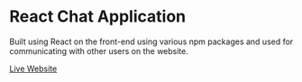 # React Chat Application 
Built using React on the front-end using various npm packages and used for communicating with other users on the website.

[Live Website](https://chat-application-muhammed-zain.vercel.app/)
